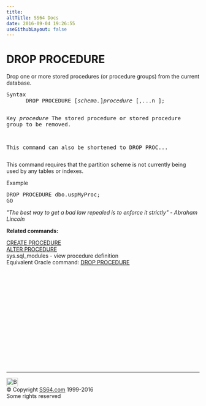 ```yaml
---
title:
altTitle: SS64 Docs
date: 2016-09-04 19:26:55
useGithubLayout: false
---
```

<!-- #BeginLibraryItem "/Library/head_sql.lbi" --><!-- #EndLibraryItem --><h1>DROP PROCEDURE</h1>
<p>Drop one or more stored procedures (or procedure groups) from the current database.</p>
<pre>Syntax
      DROP PROCEDURE [<i>schema.</i>]<i>procedure</i> [,...n ];

Key<i>
   </i><i>procedure</i>     The stored procedure or stored procedure group to be removed.

This command can also be shortened to DROP PROC... </pre> 
<p>  This command requires that the partition scheme is not currently being used by any tables or indexes.</p>
<p>Example</p>
<pre>DROP PROCEDURE dbo.uspMyProc;
GO</pre>
<p><i>"The best way to get a bad law repealed is to enforce it strictly" - Abraham Lincoln </i></p>
<p><b>Related commands:</b></p>
<p>  <a href="procedure_c.html">CREATE PROCEDURE<br>
</a><a href="procedure_a.html">ALTER PROCEDURE</a><br>
  sys.sql_modules - view procedure definition <br>
Equivalent Oracle command:  <a href="../ora/procedure_d.html">DROP PROCEDURE</a></p><!-- #BeginLibraryItem "/Library/foot_sql.lbi" --><p>
<!-- ss64-sql -->
<ins class="adsbygoogle" style="display:inline-block;width:300px;height:250px" data-ad-client="ca-pub-6140977852749469" data-ad-slot="6953563613"></ins>
<script>
(adsbygoogle = window.adsbygoogle || []).push({});
</script></p>
<hr>
<div id="bl" class="footer"><a href="procedure_d.html#"><img src="../images/top.png" width="30" height="22" alt="Back to the Top"></a></div>
<div id="br" class="footer, tagline">© Copyright <a href="../index.html">SS64.com</a> 1999-2016<br>
Some rights reserved</div><!-- #EndLibraryItem -->

